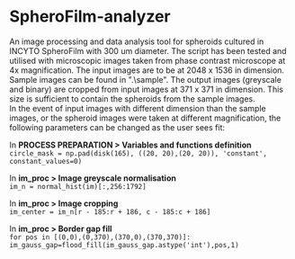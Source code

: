 # SpheroFilm-analyzer
An image processing and data analysis tool for spheroids cultured in INCYTO SpheroFilm with 300 um diameter.
The script has been tested and utilised with microscopic images taken from phase contrast microscope at 4x magnification. The input images are to be at 2048 x 1536 in dimension. Sample images can be found in ".\sample". The output images (greyscale and binary) are cropped from input images at 371 x 371 in dimension. This size is sufficient to contain the spheroids from the sample images.  
In the event of input images with different dimension than the sample images, or the spheroid images were taken at different magnification, the following parameters can be changed as the user sees fit:

In **PROCESS PREPARATION > Variables and functions definition**  
``circle_mask = np.pad(disk(165), ((20, 20),(20, 20)), 'constant', constant_values=0)``  

In **im_proc > Image greyscale normalisation**  
``im_n = normal_hist(im)[:,256:1792]``  

In **im_proc > Image cropping**  
``im_center = im_n[r - 185:r + 186, c - 185:c + 186]``  

In **im_proc > Border gap fill**  
``for pos in [(0,0),(0,370),(370,0),(370,370)]:
  im_gauss_gap=flood_fill(im_gauss_gap.astype('int'),pos,1)``
  
